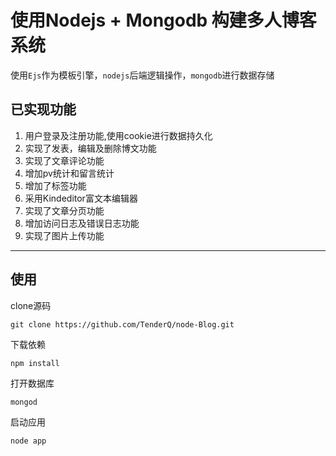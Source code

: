 # 使用Nodejs + Mongodb 构建多人博客系统

使用`Ejs`作为模板引擎，`nodejs`后端逻辑操作，`mongodb`进行数据存储

## 已实现功能

1. 用户登录及注册功能,使用cookie进行数据持久化
2. 实现了发表，编辑及删除博文功能
3. 实现了文章评论功能
4. 增加pv统计和留言统计
5. 增加了标签功能
6. 采用Kindeditor富文本编辑器
7. 实现了文章分页功能
8. 增加访问日志及错误日志功能
9. 实现了图片上传功能

----------
##  使用

clone源码
```
git clone https://github.com/TenderQ/node-Blog.git
```
下载依赖
```
npm install
```
打开数据库
```
mongod
```
启动应用
```
node app
```
